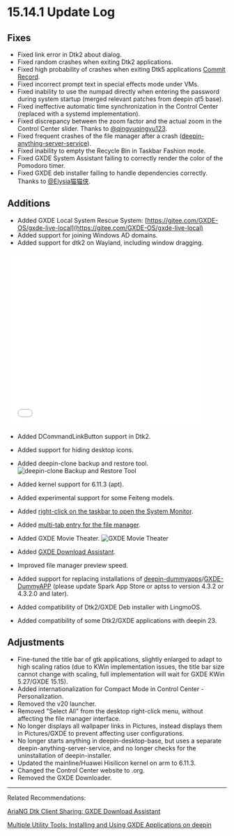 # 15.14.1 Update Log

## Fixes
- Fixed link error in Dtk2 about dialog.
- Fixed random crashes when exiting Dtk2 applications.
- Fixed high probability of crashes when exiting Dtk5 applications [Commit Record](https://gitee.com/GXDE-OS/gxde-qt5integration/commit/846c12d12e2ca8c8ee65ffe07a35ed75a415df5b).
- Fixed incorrect prompt text in special effects mode under VMs.
- Fixed inability to use the numpad directly when entering the password during system startup (merged relevant patches from deepin qt5 base).
- Fixed ineffective automatic time synchronization in the Control Center (replaced with a systemd implementation).
- Fixed discrepancy between the zoom factor and the actual zoom in the Control Center slider. Thanks to [@qingyuqingyu123](https://gitee.com/qingyuqingyu123).
- Fixed frequent crashes of the file manager after a crash ([deepin-anything-server-service](https://gitee.com/GXDE-OS/deepin-anything-server-service)).
- Fixed inability to empty the Recycle Bin in Taskbar Fashion mode.
- Fixed GXDE System Assistant failing to correctly render the color of the Pomodoro timer.
- Fixed GXDE deb installer failing to handle dependencies correctly. Thanks to [@Elysia猫猫侠](https://bbs.deepin.org.cn/user/300575).

## Additions
- Added GXDE Local System Rescue System: [https://gitee.com/GXDE-OS/gxde-live-local](https://gitee.com/GXDE-OS/gxde-live-local)
- Added support for joining Windows AD domains.
- Added support for dtk2 on Wayland, including window dragging.
<iframe src="//player.bilibili.com/player.html?isOutside=true&aid=113264327464062&bvid=BV1GP1CYFEsN&cid=26179994313&p=1" scrolling="no" border="0" frameborder="no" framespacing="0" allowfullscreen="true" width="90%" height="400"></iframe>

- Added DCommandLinkButton support in Dtk2.
- Added support for hiding desktop icons.
- Added deepin-clone backup and restore tool.
![deepin-clone Backup and Restore Tool](/news/15.14.1/deepin-clone.png)
- Added kernel support for 6.11.3 (apt).
- Added experimental support for some Feiteng models.
- Added [right-click on the taskbar to open the System Monitor](https://bbs.deepin.org.cn/post/280112).
- Added [multi-tab entry for the file manager](https://bbs.deepin.org.cn/post/280140).
- Added GXDE Movie Theater.
![GXDE Movie Theater](/news/15.14.1/gxde-movie.png)
- Added [GXDE Download Assistant](https://bbs.deepin.org.cn/post/280191).
- Improved file manager preview speed.

- Added support for replacing installations of [deepin-dummyapps](https://github.com/linuxdeepin/deepin-dummyapps)/[GXDE-DummyAPP](https://gitee.com/GXDE-OS/gxde-dummyapps/) (please update Spark App Store or aptss to version 4.3.2 or 4.3.2.0 and later).

- Added compatibility of Dtk2/GXDE Deb installer with LingmoOS.

- Added compatibility of some Dtk2/GXDE applications with deepin 23.

## Adjustments
- Fine-tuned the title bar of gtk applications, slightly enlarged to adapt to high scaling ratios (due to KWin implementation issues, the title bar size cannot change with scaling, full implementation will wait for GXDE KWin 5.27/GXDE 15.15).
- Added internationalization for Compact Mode in Control Center - Personalization.
- Removed the v20 launcher.
- Removed "Select All" from the desktop right-click menu, without affecting the file manager interface.
- No longer displays all wallpaper links in Pictures, instead displays them in Pictures/GXDE to prevent affecting user configurations.
- No longer starts anything in deepin-desktop-base, but uses a separate deepin-anything-server-service, and no longer checks for the uninstallation of deepin-installer.
- Updated the mainline/Huawei Hisilicon kernel on arm to 6.11.3.
- Changed the Control Center website to .org.
- Removed the GXDE Downloader.

---

Related Recommendations:

[AriaNG Dtk Client Sharing: GXDE Download Assistant](https://bbs.deepin.org.cn/post/280191)

[Multiple Utility Tools: Installing and Using GXDE Applications on deepin](https://bbs.deepin.org.cn/post/280074)
